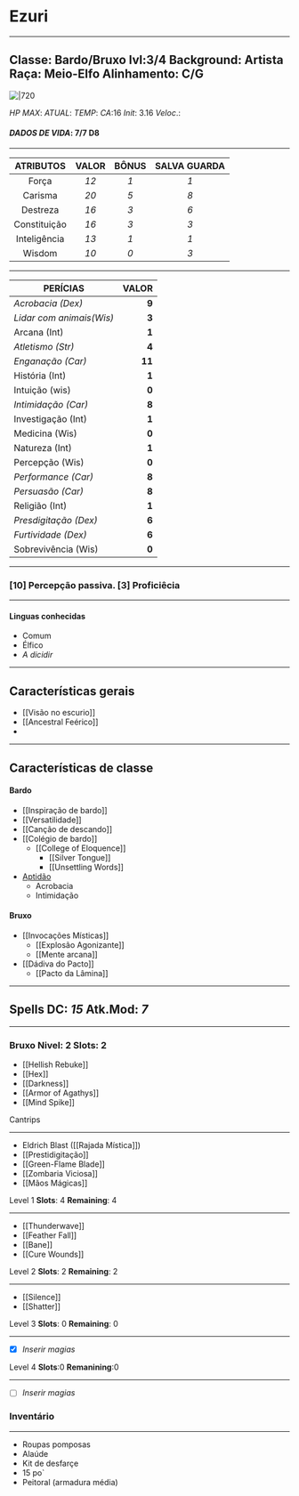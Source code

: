# Ezuri 
---
**Classe**:  Bardo/Bruxo      **lvl**:3/4        **Background**: Artista
**Raça**: Meio-Elfo       **Alinhamento**: C/G
---
![|720](https://pbs.twimg.com/media/Dc8tu_dU8AYZeX_?format=jpg&name=medium)

*HP MAX*:    *ATUAL*:    *TEMP*: 
*CA*:16    *Init*: 3.16   *Veloc*.:
#### *DADOS DE VIDA*:  7/7 D8
---
|**ATRIBUTOS**|**VALOR**|**BÔNUS**|**SALVA GUARDA**|
|:----------:|:-----------:|:-----:|:---:|
|Força| *12* | *1* | *1* |
|Carisma| *20* | *5* | *8* |
|Destreza| *16* | *3* | *6* |
|Constituição| *16* | *3*| *3* |
|Inteligência| *13* | *1* | *1* |
|Wisdom| *10* | *0* | *3* |

---
|**PERÍCIAS**| **VALOR**|
|---|---:|
|*Acrobacia (Dex)*| **9** |
|*Lidar com animais(Wis)*| **3** |
|Arcana (Int)| **1** |
|*Atletismo (Str)*| **4** |
|*Enganação (Car)*| **11** |
|História (Int)| **1** |
|Intuição (wis)| **0** |
|*Intimidação (Car)*| **8** |
|Investigação (Int)| **1** |
|Medicina (Wis)| **0** |
|Natureza (Int)| **1** |
|Percepção (Wis)| **0** |
|*Performance (Car)*| **8** |
|*Persuasão (Car)*| **8** |
|Religião (Int)| **1** |
|*Presdigitação (Dex)*| **6** |
|*Furtividade (Dex)*| **6** |
|Sobrevivência (Wis)| **0** |

---
### [**10**] Percepção passiva.      [**3**] Proficiêcia
---
 #### Linguas conhecidas
- Comum
- Élfico
- *A dicidir*
---
## Características gerais 
- [[Visão no escurio]]
- [[Ancestral Feérico]]
- 
---
## Características de classe

#### **Bardo**
- [[Inspiração de bardo]]
- [[Versatilidade]]
- [[Canção de descando]]
- [[Colégio de bardo]]
	- [[College of Eloquence]] 
		- [[Silver Tongue]]
		- [[Unsettling Words]]
- [Aptidão](Aptidão.md)
	- Acrobacia
	- Intimidação

#### **Bruxo**
- [[Invocações Místicas]]
	- [[Explosão Agonizante]]
	- [[Mente arcana]]
- [[Dádiva do Pacto]]
	- [[Pacto da Lâmina]]
***
## Spells              DC: *15*     Atk.Mod: *7*
---
### **Bruxo** Nivel: 2  Slots: 2

- [[Hellish Rebuke]]
- [[Hex]]
- [[Darkness]]
- [[Armor of Agathys]]
- [[Mind Spike]]

Cantrips
***
- Eldrich Blast ([[Rajada Mística]])
- [[Prestidigitação]]
- [[Green-Flame Blade]]
- [[Zombaria Viciosa]]
- [[Mãos Mágicas]]

Level  1       **Slots**: 4    **Remaining**: 4
***
- [[Thunderwave]]
- [[Feather Fall]]
- [[Bane]]
- [[Cure Wounds]]

Level 2        **Slots**: 2   **Remaining**: 2
***
- [[Silence]]
- [[Shatter]]

Level 3       **Slots**: 0    **Remaining**: 0
***
- [x] *Inserir magias* 

Level 4      **Slots**:0      **Remanining**:0
***
- [ ] *Inserir magias*



### Inventário
***
* Roupas pomposas
* Alaúde
* Kit de desfarçe
* 15 po`
* Peitoral (armadura média)